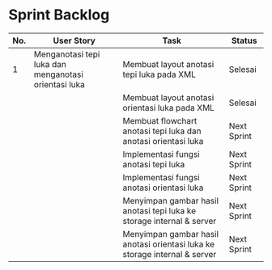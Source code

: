 
# Sprint Backlog
| No. | User Story                                           | Task                                                                       | Status      |
|-----|------------------------------------------------------|----------------------------------------------------------------------------|-------------|
| 1   | Menganotasi tepi luka dan menganotasi orientasi luka | Membuat layout anotasi tepi luka pada XML                                  | Selesai     |
|     |                                                      | Membuat layout anotasi orientasi luka pada XML                             | Selesai     |
|     |                                                      | Membuat flowchart anotasi tepi luka dan anotasi orientasi luka             | Next Sprint |
|     |                                                      | Implementasi fungsi anotasi tepi luka                                      | Next Sprint |
|     |                                                      | Implementasi fungsi anotasi orientasi luka                                 | Next Sprint |
|     |                                                      | Menyimpan gambar hasil anotasi tepi luka ke storage internal & server      | Next Sprint |
|     |                                                      | Menyimpan gambar hasil anotasi orientasi luka ke storage internal & server | Next Sprint |
